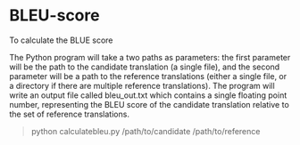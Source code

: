 # BLEU-score
To calculate the BLUE score

The Python program will take a two paths as parameters: the first parameter will be the path to the candidate translation (a single file), and the second parameter will be a path to the reference translations (either a single file, or a directory if there are multiple reference translations). The program will write an output file called bleu_out.txt which contains a single floating point number, representing the BLEU score of the candidate translation relative to the set of reference translations.

> python calculatebleu.py /path/to/candidate /path/to/reference
